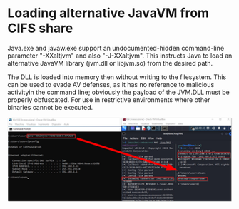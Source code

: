 # Loading alternative JavaVM from CIFS share

Java.exe and javaw.exe support an undocumented-hidden command-line parameter "-XXaltjvm" and also "-J-XXaltjvm". This instructs Java to load an alternative JavaVM library (jvm.dll or libjvm.so) from the desired path.

The DLL is loaded into memory then without writing to the filesystem. This can be used to evade AV defenses, as it has no reference to malicious activityin the command line; obviously the payload of the JVM.DLL must be properly obfuscated. For use in restrictive environments where other binaries cannot be executed. 


![Screenshot](images/altjvm.jpg)
